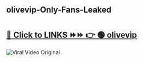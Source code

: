 
 ## olivevip-Only-Fans-Leaked

# <h2><a href="https://clipsfans.com/olivevip&ref=git">🔗 Click to LINKS ⏩⏩ 👉 🟢 olivevip </a></h2>

<a href="https://clipsfans.com/olivevip&ref=git" rel="nofollow" data-target="animated-image.originalLink"><img src="https://i.ibb.co.com/xMMVF88/686577567.gif" alt="Viral Video Original" style="max-width: 100%; display: inline-block;" data-target="animated-image.originalImage"></a>
